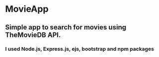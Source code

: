 # MovieApp

## Simple app to search for movies using TheMovieDB API. 

### I used Node.js, Express.js, ejs, bootstrap and npm packages
